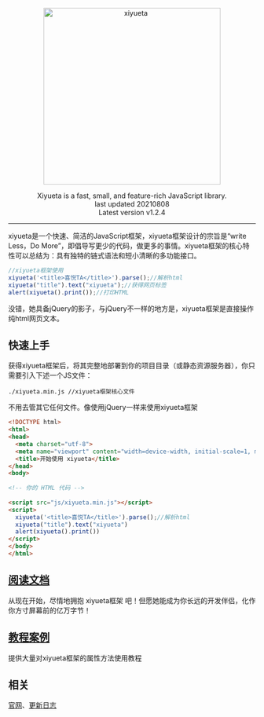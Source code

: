 <p align=center>
  <a href="http://www.xiyueta.com">
    <img src="http://www.xiyueta.com/images/logo-2.png" alt="xiyueta" width="360">
  </a>
</p>
<p align=center>
  Xiyueta is a fast, small, and feature-rich JavaScript library.
  <br>last updated 20210808<br>Latest version v1.2.4
</p>


---

xiyueta是一个快速、简洁的JavaScript框架，xiyueta框架设计的宗旨是“write Less，Do More”，即倡导写更少的代码，做更多的事情。xiyueta框架的核心特性可以总结为：具有独特的链式语法和短小清晰的多功能接口。



```js
//xiyueta框架使用
xiyueta('<title>喜悦TA</title>').parse();//解析html
xiyueta("title").text("xiyueta");//获得网页标签
alert(xiyueta().print());//打印HTML
```
没错，她具备jQuery的影子，与jQuery不一样的地方是，xiyueta框架是直接操作纯html网页文本。


## 快速上手

获得xiyueta框架后，将其完整地部署到你的项目目录（或静态资源服务器），你只需要引入下述一个JS文件：

```
./xiyueta.min.js //xiyueta框架核心文件
```

不用去管其它任何文件。像使用jQuery一样来使用xiyueta框架

```html
<!DOCTYPE html>
<html>
<head>
  <meta charset="utf-8">
  <meta name="viewport" content="width=device-width, initial-scale=1, maximum-scale=1">
  <title>开始使用 xiyueta</title>
</head>
<body>
 
<!-- 你的 HTML 代码 -->
 
<script src="js/xiyueta.min.js"></script>
<script>
  xiyueta('<title>喜悦TA</title>').parse();//解析html
  xiyueta("title").text("xiyueta")
  alert(xiyueta().print())
</script> 
</body>
</html>
```

## [阅读文档](http://www.xiyueta.com/)
从现在开始，尽情地拥抱 xiyueta框架 吧！但愿她能成为你长远的开发伴侣，化作你方寸屏幕前的亿万字节！

## [教程案例](http://www.xiyueta.com/demo/)
提供大量对xiyueta框架的属性方法使用教程

## 相关
[官网](http://www.xiyueta.com/)、[更新日志](http://www.xiyueta.com/doc/changelog.asp)